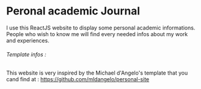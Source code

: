 # Peronal academic Journal
I use this ReactJS website to display some personal academic informations.  
People who wish to know me will find every needed infos about my work and experiences.

###### Template infos :
This website is very inspired by the Michael d'Angelo's template that you cand 
find at : https://github.com/mldangelo/personal-site